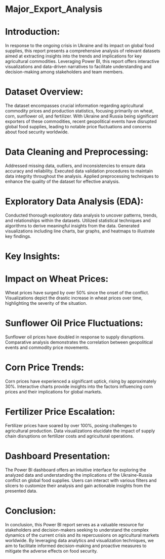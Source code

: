 # Major_Export_Analysis

# Introduction:
In response to the ongoing crisis in Ukraine and its impact on global food supplies, this report presents a comprehensive analysis of relevant datasets aimed at extracting insights into the trends and implications for key agricultural commodities. Leveraging Power BI, this report offers interactive visualizations and data-driven narratives to facilitate understanding and decision-making among stakeholders and team members.

# Dataset Overview:
The dataset encompasses crucial information regarding agricultural commodity prices and production statistics, focusing primarily on wheat, corn, sunflower oil, and fertilizer. With Ukraine and Russia being significant exporters of these commodities, recent geopolitical events have disrupted global food supplies, leading to notable price fluctuations and concerns about food security worldwide.

# Data Cleaning and Preprocessing:

Addressed missing data, outliers, and inconsistencies to ensure data accuracy and reliability.
Executed data validation procedures to maintain data integrity throughout the analysis.
Applied preprocessing techniques to enhance the quality of the dataset for effective analysis.

# Exploratory Data Analysis (EDA):
Conducted thorough exploratory data analysis to uncover patterns, trends, and relationships within the datasets.
Utilized statistical techniques and algorithms to derive meaningful insights from the data.
Generated visualizations including line charts, bar graphs, and heatmaps to illustrate key findings.

# Key Insights:

# Impact on Wheat Prices:
Wheat prices have surged by over 50% since the onset of the conflict.
Visualizations depict the drastic increase in wheat prices over time, highlighting the severity of the situation.

# Sunflower Oil Price Fluctuations:
Sunflower oil prices have doubled in response to supply disruptions.
Comparative analysis demonstrates the correlation between geopolitical events and commodity price movements.

# Corn Price Trends:
Corn prices have experienced a significant uptick, rising by approximately 30%.
Interactive charts provide insights into the factors influencing corn prices and their implications for global markets.

# Fertilizer Price Escalation:
Fertilizer prices have soared by over 100%, posing challenges to agricultural production.
Data visualizations elucidate the impact of supply chain disruptions on fertilizer costs and agricultural operations.

# Dashboard Presentation:
The Power BI dashboard offers an intuitive interface for exploring the analyzed data and understanding the implications of the Ukraine-Russia conflict on global food supplies. Users can interact with various filters and slicers to customize their analysis and gain actionable insights from the presented data.

# Conclusion:
In conclusion, this Power BI report serves as a valuable resource for stakeholders and decision-makers seeking to understand the complex dynamics of the current crisis and its repercussions on agricultural markets worldwide. By leveraging data analytics and visualization techniques, we aim to facilitate informed decision-making and proactive measures to mitigate the adverse effects on food security.
